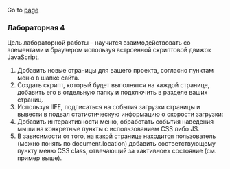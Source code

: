 Go to [page](https://chu412.github.io/Sem3-Web-Lab4/)

### Лабораторная 4
Цель лабораторной работы – научится взаимодействовать со элементами и браузером используя встроенной скриптовой движок JavaScript.

1)	Добавить новые страницы для вашего проекта, согласно пунктам меню в шапке сайта.
2)	Создать скрипт, который будет выполнятся на каждой странице, добавить его в отдельную папку и подключить в разделе <head> ваших страниц.
3)	Используя IIFE, подписаться на события загрузки страницы и вывести в подвал статистическую информацию о скорости загрузки:
4)	Добавить интерактивности меню, обработать события наведения мыши на конкретные пункты с использованием CSS либо JS.
5)	В зависимости от того, на какой странице находится пользователь (можно понять по document.location) добавить соответствующему пункту меню CSS class, отвечающий за «активное» состояние (см. пример выше).
